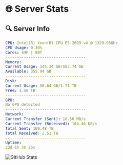 # 🌐 Server Stats
## 🔍 Server Info
```yaml
CPU: Intel(R) Xeon(R) CPU E5-2699 v4 @ 1329.95GHz
CPU Usage: 0.30%
Cores: 44P | 88T
-----------------------------------
Memory:
Current Usage: 144.34 GB/503.74 GB
Available: 355.94 GB
-----------------------------------
Disk:
Current Usage: 50.64 GB/1.71 TB
Free: 1.58 TB
-----------------------------------
GPU:
No GPU detected
-----------------------------------
Network:
Current Transfer (Sent): 18.56 MB/s
Current Transfer (Received): 104.46 KB/s
Total Sent: 169.48 TB
Total Received: 2.51 TB
-----------------------------------
Uptime:
23d 1h 3m 25s
```
![GitHub Stats](https://img.shields.io/badge/Updated-2025-03-02_23:46:43-blue)